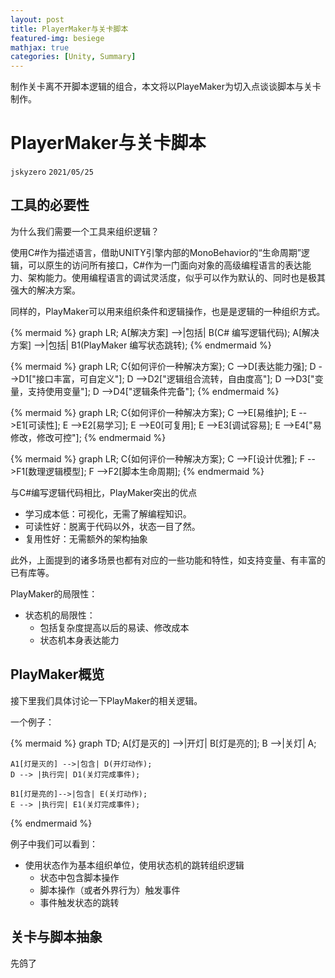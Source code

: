 ```yaml
---
layout: post
title: PlayerMaker与关卡脚本
featured-img: besiege
mathjax: true
categories: [Unity, Summary]
---
```


制作关卡离不开脚本逻辑的组合，本文将以PlayeMaker为切入点谈谈脚本与关卡制作。

<!--more-->


# PlayerMaker与关卡脚本
`jskyzero` `2021/05/25`


## 工具的必要性

为什么我们需要一个工具来组织逻辑？

使用C#作为描述语言，借助UNITY引擎内部的MonoBehavior的“生命周期”逻辑，可以原生的访问所有接口，C#作为一门面向对象的高级编程语言的表达能力、架构能力。使用编程语言的调试灵活度，似乎可以作为默认的、同时也是极其强大的解决方案。

同样的，PlayMaker可以用来组织条件和逻辑操作，也是是逻辑的一种组织方式。

{% mermaid %}
graph LR;
    A[解决方案] -->|包括| B(C# 编写逻辑代码);
    A[解决方案] -->|包括| B1(PlayMaker 编写状态跳转);
{% endmermaid %}

{% mermaid %}
graph LR;
    C{如何评价一种解决方案};
    C -->D[表达能力强];
    D -->D1["接口丰富，可自定义"];
    D -->D2["逻辑组合流转，自由度高"];
    D -->D3["变量，支持使用变量"];
    D -->D4["逻辑条件完备"];
{% endmermaid %}

{% mermaid %}
graph LR;
    C{如何评价一种解决方案};
    C -->E[易维护];
    E -->E1[可读性];
    E -->E2[易学习];
    E -->E0[可复用];
    E -->E3[调试容易];
    E -->E4["易修改，修改可控"];
{% endmermaid %}

{% mermaid %}
graph LR;
    C{如何评价一种解决方案};
    C -->F[设计优雅];
    F -->F1[数理逻辑模型];
    F -->F2[脚本生命周期];
{% endmermaid %}

与C#编写逻辑代码相比，PlayMaker突出的优点

+ 学习成本低：可视化，无需了解编程知识。
+ 可读性好：脱离于代码以外，状态一目了然。
+ 复用性好：无需额外的架构抽象

此外，上面提到的诸多场景也都有对应的一些功能和特性，如支持变量、有丰富的已有库等。

PlayMaker的局限性：

+ 状态机的局限性：
  + 包括复杂度提高以后的易读、修改成本
  + 状态机本身表达能力


## PlayMaker概览

接下里我们具体讨论一下PlayMaker的相关逻辑。

一个例子：

{% mermaid %}
graph TD;
    A[灯是灭的] -->|开灯| B[灯是亮的];
    B -->|关灯| A;

    A1[灯是灭的] -->|包含| D(开灯动作);
    D --> |执行完| D1(关灯完成事件);
    
    B1[灯是亮的]-->|包含| E(关灯动作);
    E --> |执行完| E1(关灯完成事件);
{% endmermaid %}

例子中我们可以看到：

+ 使用状态作为基本组织单位，使用状态机的跳转组织逻辑
  + 状态中包含脚本操作
  + 脚本操作（或者外界行为）触发事件
  + 事件触发状态的跳转

<!-- ### 教程：灯的开关

+ 状态
+ 事件
+ 状态机的跳转
+ 操作：GUI组件（点击）
+ 事件


### 教程：宝箱的开关

+ 过渡状态
+ 操作：动画播放

### 教程：触发器

+ 触发器
+ 触发器脚本，事件
+ 操作：GUI TEXT

### 尝试：自定义脚本

+ 模板
+ 注释 -->


## 关卡与脚本抽象

先鸽了

